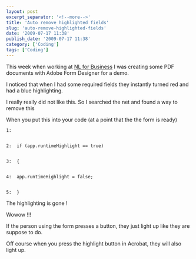 ```yaml
---
layout: post
excerpt_separator: '<!--more-->'
title: 'Auto remove highlighted fields'
slug: 'auto-remove-highlighted-fields'
date: '2009-07-17 11:38'
publish_date: '2009-07-17 11:38'
category: ['Coding']
tags: ['Coding']
---
```

This week when working at [NL for Business](http://www.nl4b.com/ "NL For
Business") I was creating some PDF documents with Adobe Form Designer for a
demo.  
  
I noticed that when I had some required fields they instantly turned red and
had a blue highlighting.  
  
I really really did not like this. So I searched the net and found a way to
remove this  
  
  
  
When you put this into your code (at a point that the the form is ready)

    
    
    1:
    
    
    2:  if (app.runtimeHighlight == true)
    
    
    3:  {
    
    
    4:  app.runtimeHighlight = false;
    
    
    5:  }

The highlighting is gone !  
  
Wowow !!!  
  
If the person using the form presses a button, they just light up like they
are suppose to do.  
  
Off course when you press the highlight button in Acrobat, they will also
light up.

